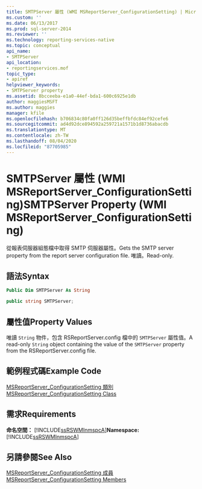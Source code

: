 ```yaml
---
title: SMTPServer 屬性 (WMI MSReportServer_ConfigurationSetting) | Microsoft Docs
ms.custom: ''
ms.date: 06/13/2017
ms.prod: sql-server-2014
ms.reviewer: ''
ms.technology: reporting-services-native
ms.topic: conceptual
api_name:
- SMTPServer
api_location:
- reportingservices.mof
topic_type:
- apiref
helpviewer_keywords:
- SMTPServer property
ms.assetid: 8bcceeba-e1a0-44ef-bda1-600c6925e1db
author: maggiesMSFT
ms.author: maggies
manager: kfile
ms.openlocfilehash: b706834c80fa0ff126d35beffbfdc84ef92cefe6
ms.sourcegitcommit: ad4d92dce894592a259721a1571b1d8736abacdb
ms.translationtype: MT
ms.contentlocale: zh-TW
ms.lasthandoff: 08/04/2020
ms.locfileid: "87705985"
---
```

# <a name="smtpserver-property-wmi-msreportserver_configurationsetting"></a><span data-ttu-id="c568f-102">SMTPServer 屬性 (WMI MSReportServer_ConfigurationSetting)</span><span class="sxs-lookup"><span data-stu-id="c568f-102">SMTPServer Property (WMI MSReportServer_ConfigurationSetting)</span></span>
  <span data-ttu-id="c568f-103">從報表伺服器組態檔中取得 SMTP 伺服器屬性。</span><span class="sxs-lookup"><span data-stu-id="c568f-103">Gets the SMTP server property from the report server configuration file.</span></span> <span data-ttu-id="c568f-104">唯讀。</span><span class="sxs-lookup"><span data-stu-id="c568f-104">Read-only.</span></span>  
  
## <a name="syntax"></a><span data-ttu-id="c568f-105">語法</span><span class="sxs-lookup"><span data-stu-id="c568f-105">Syntax</span></span>  
  
```vb  
Public Dim SMTPServer As String  
```  
  
```csharp  
public string SMTPServer;  
```  
  
## <a name="property-values"></a><span data-ttu-id="c568f-106">屬性值</span><span class="sxs-lookup"><span data-stu-id="c568f-106">Property Values</span></span>  
 <span data-ttu-id="c568f-107">唯讀 `String` 物件，包含 RSReportServer.config 檔中的 `SMTPServer` 屬性值。</span><span class="sxs-lookup"><span data-stu-id="c568f-107">A read-only `String` object containing the value of the `SMTPServer` property from the RSReportServer.config file.</span></span>  
  
## <a name="example-code"></a><span data-ttu-id="c568f-108">範例程式碼</span><span class="sxs-lookup"><span data-stu-id="c568f-108">Example Code</span></span>  
 [<span data-ttu-id="c568f-109">MSReportServer_ConfigurationSetting 類別</span><span class="sxs-lookup"><span data-stu-id="c568f-109">MSReportServer_ConfigurationSetting Class</span></span>](msreportserver-configurationsetting-class.md)  
  
## <a name="requirements"></a><span data-ttu-id="c568f-110">需求</span><span class="sxs-lookup"><span data-stu-id="c568f-110">Requirements</span></span>  
 <span data-ttu-id="c568f-111">**命名空間：** [!INCLUDE[ssRSWMInmspcA](../../includes/ssrswminmspca-md.md)]</span><span class="sxs-lookup"><span data-stu-id="c568f-111">**Namespace:** [!INCLUDE[ssRSWMInmspcA](../../includes/ssrswminmspca-md.md)]</span></span>  
  
## <a name="see-also"></a><span data-ttu-id="c568f-112">另請參閱</span><span class="sxs-lookup"><span data-stu-id="c568f-112">See Also</span></span>  
 [<span data-ttu-id="c568f-113">MSReportServer_ConfigurationSetting 成員</span><span class="sxs-lookup"><span data-stu-id="c568f-113">MSReportServer_ConfigurationSetting Members</span></span>](msreportserver-configurationsetting-members.md)  
  
  
